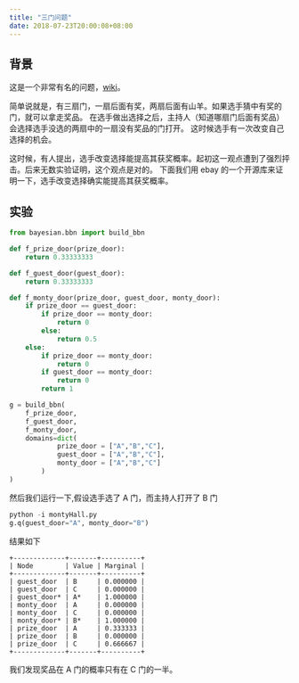 ```yaml
---
title: "三门问题"
date: 2018-07-23T20:00:08+08:00
---
```


## 背景

这是一个非常有名的问题，[wiki](https://en.wikipedia.org/wiki/Monty_Hall_problem)。

简单说就是，有三扇门，一扇后面有奖，两扇后面有山羊。如果选手猜中有奖的门，就可以拿走奖品。 在选手做出选择之后，主持人（知道哪扇门后面有奖品）会选择选手没选的两扇中的一扇没有奖品的门打开。 这时候选手有一次改变自己选择的机会。

这时候，有人提出，选手改变选择能提高其获奖概率。起初这一观点遭到了强烈抨击。后来无数实验证明，这个观点是对的。 下面我们用 ebay 的一个开源库来证明一下，选手改变选择确实能提高其获奖概率。

## 实验

```python
from bayesian.bbn import build_bbn

def f_prize_door(prize_door):
	return 0.33333333

def f_guest_door(guest_door):
	return 0.33333333

def f_monty_door(prize_door, guest_door, monty_door):
	if prize_door == guest_door:
		if prize_door == monty_door:
			return 0
		else:
			return 0.5
	else:
		if prize_door == monty_door:
			return 0
		if guest_door == monty_door:
			return 0
		return 1

g = build_bbn(
	f_prize_door,
	f_guest_door,
	f_monty_door,
	domains=dict(
			prize_door = ["A","B","C"],
			guest_door = ["A","B","C"],
			monty_door = ["A","B","C"]
		)
)
```

然后我们运行一下,假设选手选了 A 门，而主持人打开了 B 门

```python
python -i montyHall.py
g.q(guest_door="A", monty_door="B")
```

结果如下

```tb
+-------------+-------+----------+
| Node        | Value | Marginal |
+-------------+-------+----------+
| guest_door  | B     | 0.000000 |
| guest_door  | C     | 0.000000 |
| guest_door* | A*    | 1.000000 |
| monty_door  | A     | 0.000000 |
| monty_door  | C     | 0.000000 |
| monty_door* | B*    | 1.000000 |
| prize_door  | A     | 0.333333 |
| prize_door  | B     | 0.000000 |
| prize_door  | C     | 0.666667 |
+-------------+-------+----------+
```

我们发现奖品在 A 门的概率只有在 C 门的一半。
